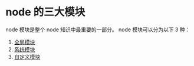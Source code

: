 # node 的三大模块

node 模块是整个 node 知识中最重要的一部分。
node 模块可以分为以下 3 种：

1. [全局模块](./全局模块.md)
2. [系统模块](./系统模块.md)
3. [自定义模块](./自定义模块.md)
